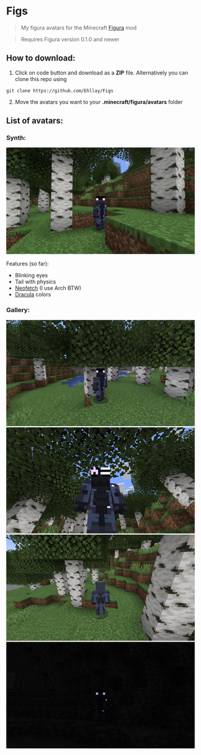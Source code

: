 # Figs
> My figura avatars for the Minecraft [Figura](https://modrinth.com/mod/figura) mod

> Requires Figura version 0.1.0 and newer

## How to download:
1. Click on code button and download as a __ZIP__ file. Alternatively you can clone this repo using
```
git clone https://github.com/Ehllay/Figs
```
2. Move the avatars you want to your __.minecraft/figura/avatars__ folder

## List of avatars:

### Synth:
![Gif](/Synth/gallery/gif1.gif)

Features (so far):
- Blinking eyes
- Tail with physics
- [Neofetch](https://es.wikipedia.org/wiki/Neofetch) (I use Arch BTW)
- [Dracula](https://github.com/dracula/dracula-theme) colors

### Gallery:
![Normal](/Synth/gallery/image1.png)
![Neofetch](/Synth/gallery/image2.png)
![Back](/Synth/gallery/image3.png)
![Darkness](/Synth/gallery/image4.png)
